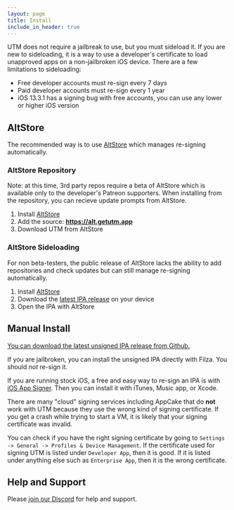```yaml
---
layout: page
title: Install
include_in_header: true
---
```


UTM does not require a jailbreak to use, but you must sideload it. If you are new to sideloading, it is a way to use a developer's certificate to load unapproved apps on a non-jailbroken iOS device. There are a few limitations to sideloading:

* Free developer accounts must re-sign every 7 days
* Paid developer accounts must re-sign every 1 year
* iOS 13.3.1 has a signing bug with free accounts, you can use any lower or higher iOS version

## AltStore

The recommended way is to use [AltStore][4] which manages re-signing automatically.

### AltStore Repository

Note: at this time, 3rd party repos require a beta of AltStore which is available only to the developer's Patreon supporters. When installing from the repository, you can recieve update prompts from AltStore.

1. Install [AltStore][4]
2. Add the source: **https://alt.getutm.app**
3. Download UTM from AltStore

### AltStore Sideloading

For non beta-testers, the public release of AltStore lacks the ability to add repositories and check updates but can still manage re-signing automatically.

1. Install [AltStore][4]
2. Download the [latest IPA release][1] on your device
3. Open the IPA with AltStore

## Manual Install

[You can download the latest unsigned IPA release from Github.][1]

If you are jailbroken, you can install the unsigned IPA directly with Filza. You should _not_ re-sign it.

If you are running stock iOS, a free and easy way to re-sign an IPA is with [iOS App Signer][2]. Then you can install it with iTunes, Music app, or Xcode.

There are many "cloud" signing services including AppCake that do **not** work with UTM because they use the wrong kind of signing certificate. If you get a crash while trying to start a VM, it is likely that your signing certificate was invalid.

You can check if you have the right signing certificate by going to `Settings -> General -> Profiles & Device Management`. If the certificate used for signing UTM is listed under `Developer App`, then it is good. If it is listed under anything else such as `Enterprise App`, then it is the wrong certificate.

## Help and Support

Please [join our Discord][3] for help and support.

  [1]: https://github.com/utmapp/UTM/releases/latest
  [2]: https://dantheman827.github.io/ios-app-signer/
  [3]: https://discord.gg/UV2RUgD
  [4]: https://altstore.io
